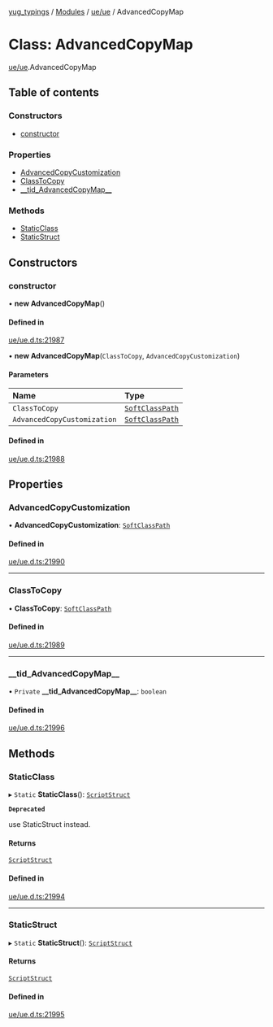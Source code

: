 [yug_typings](../README.md) / [Modules](../modules.md) / [ue/ue](../modules/ue_ue.md) / AdvancedCopyMap

# Class: AdvancedCopyMap

[ue/ue](../modules/ue_ue.md).AdvancedCopyMap

## Table of contents

### Constructors

- [constructor](ue_ue.AdvancedCopyMap.md#constructor)

### Properties

- [AdvancedCopyCustomization](ue_ue.AdvancedCopyMap.md#advancedcopycustomization)
- [ClassToCopy](ue_ue.AdvancedCopyMap.md#classtocopy)
- [\_\_tid\_AdvancedCopyMap\_\_](ue_ue.AdvancedCopyMap.md#__tid_advancedcopymap__)

### Methods

- [StaticClass](ue_ue.AdvancedCopyMap.md#staticclass)
- [StaticStruct](ue_ue.AdvancedCopyMap.md#staticstruct)

## Constructors

### constructor

• **new AdvancedCopyMap**()

#### Defined in

[ue/ue.d.ts:21987](https://github.com/YugMetaverse/yug_typings/blob/b7d9b19/ue/ue.d.ts#L21987)

• **new AdvancedCopyMap**(`ClassToCopy`, `AdvancedCopyCustomization`)

#### Parameters

| Name | Type |
| :------ | :------ |
| `ClassToCopy` | [`SoftClassPath`](ue_ue.SoftClassPath.md) |
| `AdvancedCopyCustomization` | [`SoftClassPath`](ue_ue.SoftClassPath.md) |

#### Defined in

[ue/ue.d.ts:21988](https://github.com/YugMetaverse/yug_typings/blob/b7d9b19/ue/ue.d.ts#L21988)

## Properties

### AdvancedCopyCustomization

• **AdvancedCopyCustomization**: [`SoftClassPath`](ue_ue.SoftClassPath.md)

#### Defined in

[ue/ue.d.ts:21990](https://github.com/YugMetaverse/yug_typings/blob/b7d9b19/ue/ue.d.ts#L21990)

___

### ClassToCopy

• **ClassToCopy**: [`SoftClassPath`](ue_ue.SoftClassPath.md)

#### Defined in

[ue/ue.d.ts:21989](https://github.com/YugMetaverse/yug_typings/blob/b7d9b19/ue/ue.d.ts#L21989)

___

### \_\_tid\_AdvancedCopyMap\_\_

• `Private` **\_\_tid\_AdvancedCopyMap\_\_**: `boolean`

#### Defined in

[ue/ue.d.ts:21996](https://github.com/YugMetaverse/yug_typings/blob/b7d9b19/ue/ue.d.ts#L21996)

## Methods

### StaticClass

▸ `Static` **StaticClass**(): [`ScriptStruct`](ue_ue.ScriptStruct.md)

**`Deprecated`**

use StaticStruct instead.

#### Returns

[`ScriptStruct`](ue_ue.ScriptStruct.md)

#### Defined in

[ue/ue.d.ts:21994](https://github.com/YugMetaverse/yug_typings/blob/b7d9b19/ue/ue.d.ts#L21994)

___

### StaticStruct

▸ `Static` **StaticStruct**(): [`ScriptStruct`](ue_ue.ScriptStruct.md)

#### Returns

[`ScriptStruct`](ue_ue.ScriptStruct.md)

#### Defined in

[ue/ue.d.ts:21995](https://github.com/YugMetaverse/yug_typings/blob/b7d9b19/ue/ue.d.ts#L21995)
